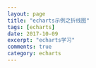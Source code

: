 ```yaml
---
layout: page
title: "echarts示例之折线图"
tags: [echarts]
date: 2017-10-09
excerpt: "echarts学习"
comments: true
category: echarts
---
```

